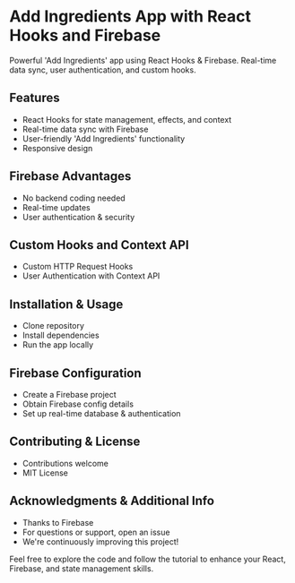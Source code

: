 # Add Ingredients App with React Hooks and Firebase

Powerful 'Add Ingredients' app using React Hooks & Firebase. Real-time data sync, user authentication, and custom hooks.

## Features

- React Hooks for state management, effects, and context
- Real-time data sync with Firebase
- User-friendly 'Add Ingredients' functionality
- Responsive design

## Firebase Advantages

- No backend coding needed
- Real-time updates
- User authentication & security

## Custom Hooks and Context API

- Custom HTTP Request Hooks
- User Authentication with Context API

## Installation & Usage

- Clone repository
- Install dependencies
- Run the app locally

## Firebase Configuration

- Create a Firebase project
- Obtain Firebase config details
- Set up real-time database & authentication

## Contributing & License

- Contributions welcome
- MIT License

## Acknowledgments & Additional Info

- Thanks to Firebase
- For questions or support, open an issue
- We're continuously improving this project!

Feel free to explore the code and follow the tutorial to enhance your React, Firebase, and state management skills.

